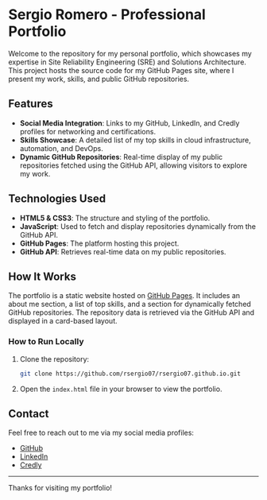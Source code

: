 # Sergio Romero - Professional Portfolio

Welcome to the repository for my personal portfolio, which showcases my expertise in Site Reliability Engineering (SRE) and Solutions Architecture. This project hosts the source code for my GitHub Pages site, where I present my work, skills, and public GitHub repositories.

## Features

- **Social Media Integration**: Links to my GitHub, LinkedIn, and Credly profiles for networking and certifications.
- **Skills Showcase**: A detailed list of my top skills in cloud infrastructure, automation, and DevOps.
- **Dynamic GitHub Repositories**: Real-time display of my public repositories fetched using the GitHub API, allowing visitors to explore my work.

## Technologies Used

- **HTML5 & CSS3**: The structure and styling of the portfolio.
- **JavaScript**: Used to fetch and display repositories dynamically from the GitHub API.
- **GitHub Pages**: The platform hosting this project.
- **GitHub API**: Retrieves real-time data on my public repositories.

## How It Works

The portfolio is a static website hosted on [GitHub Pages](https://rsergio07.github.io). It includes an about me section, a list of top skills, and a section for dynamically fetched GitHub repositories. The repository data is retrieved via the GitHub API and displayed in a card-based layout.

### How to Run Locally

1. Clone the repository:
    ```bash
    git clone https://github.com/rsergio07/rsergio07.github.io.git
    ```
2. Open the `index.html` file in your browser to view the portfolio.

## Contact

Feel free to reach out to me via my social media profiles:

- [GitHub](https://github.com/rsergio07)
- [LinkedIn](https://www.linkedin.com/in/romero-sergio/)
- [Credly](https://www.credly.com/users/rsergio)

---

Thanks for visiting my portfolio!
